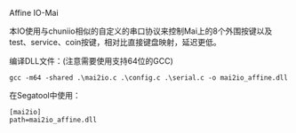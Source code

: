 Affine IO-Mai

本IO使用与chuniio相似的自定义的串口协议来控制Mai上的8个外围按键以及test、service、coin按键，相对比直接键盘映射，延迟更低。

编译DLL文件：(注意需要使用支持64位的GCC)

```
gcc -m64 -shared .\mai2io.c .\config.c .\serial.c -o mai2io_affine.dll
```

在Segatool中使用：

```
[mai2io]
path=mai2io_affine.dll
```


